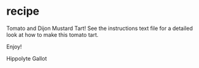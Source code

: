 # recipe
Tomato and Dijon Mustard Tart! 
See the instructions text file for a detailed look at how to make this tomato tart.

Enjoy! 

Hippolyte Gallot
